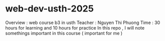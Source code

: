 # web-dev-usth-2025
Overview : web course b3 in usth
Teacher : Nguyen Thi Phuong
Time : 30 hours for learning and 10 hours for practice
In this repo , I will note somethings important in this course ( important for me )

